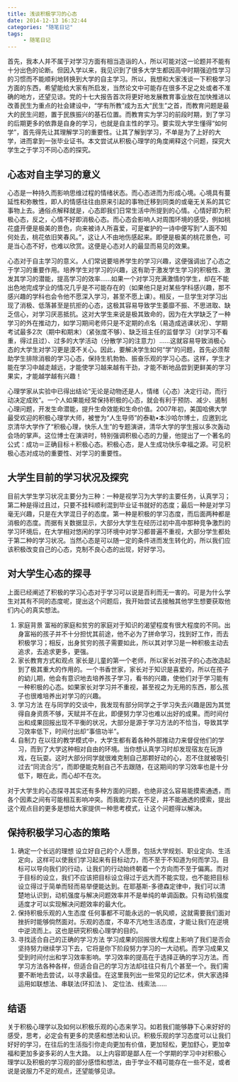 ```yaml
---
title: 浅谈积极学习的心态
date: 2014-12-13 16:32:44
categories: "随笔日记"
tags:
     - 随笔日记
---
```

<!-- more -->
首先，我本人并不属于对学习方面有相当造诣的人，所以可能对这一论题并不能有十分出色的论断。但因入学以来，我见识到了很多大学生都因高中时期强迫性学习的习惯而不能顺利地转换到大学的自主学习。所以，我想和大家浅谈一下积极学习方面的东西，希望能给大家有所启发，当然论文中可能存在很多不足之处或者不准确的地方，还望见谅。党的十七大报告首次将更好地发展教育事业放在加快推进以改善民生为重点的社会建设中，“学有所教”成为五大“民生”之首，而教育问题是最大的民生问题，置于民族振兴的基石位置。而教育实为学习的前段时期，到了学习的后期更多的依靠是自身的学习，也就是自主性的学习。要实现大学生懂得“如何学”，首先得先让其理解学习的重要性。让其了解到学习，不单是为了上好的大学，进而拿到一张毕业证书。本文尝试从积极心理学的角度阐释这个问题，探究大学生之于学习不同心态的探究。

## 心态对自主学习的意义
心态是一种持久而影响思维过程的情绪状态。而心态进而为形成心境。心境具有蔓延性和弥散性，即人的情感往往由原来引起的事物迁移到同类的或毫无关系的其它事物上去。通俗点解释就是，心态即我们日常生活中所提到的心情。心情好即为积极心态，反之，心情不好即消极心态。而心态会影响人对周围环境的感受，例如桃花盛开便是极美的景色，向来被诗人所喜爱，可是崔护的一诗中便写到“人面不知何处去，桃花依旧笑春风。”，这让人不由地伤感起来。即便是极美的桃花景色，可是当心态不好，也难以欣赏。这便是心态对人的最显而易见的效果。

心态对于自主学习的意义。人们常说要培养学生的学习兴趣，这便强调出了心态之于学习的重要作用。培养学生对学习的兴趣，这有助于激发学生学习的积极性、激发其学习的潜能，提高学习的效率……如果一个对学习充满激情的学生，却在不能出色地完成学业的情况几乎是不可能存在的（如果他只是对某些学科感兴趣，那不感兴趣的学科也会令他不愿深入学习，甚至不愿上课）。相反，一旦学生对学习出现了消极、低落甚至是抗拒的心态，这极其容易导致学生萎靡不振、不思进取、缺乏信心，对学习厌恶抵抗。这对大学生来说是极其致命的，因为在大学缺乏了一种学习的外在推动力，如学习期间老师只是不定期的点名（易造成逃课状况）、学期考试最多2次（期中和期末）（紧张度不够）、缺乏班主任的监督学习（对学习不看重，得过且过）、过多的大学活动（分散学习的注意力）……这就容易导致消极心态的大学生对学习更是漠不关心。因此，要解决学生如何“学”的问题，首先必须帮助学生排除消极的学习心态，保持生机勃勃、振奋乐观的学习心态。这样，学生才能在学习中越走越远，才能使学习越来越有干劲，才能不断地品尝到更鲜美的学习果实，才能越学越有兴趣！

心理学家从实验中已得出结论“无论是动物还是人，情绪（心态）决定行动，而行动决定成败”。一个人如果能经常保持积极的心态，就会有利于预防、减少、遏制心理问题，开发生命潜能，提升生命效能和生命价值。2007年初，美国哈佛大学最受欢迎的积极心理学大师，被誉为“人生导师”的泰勒•本沙哈尔博士，应邀到北京清华大学作了“积极心理，快乐人生”的专题演讲，清华大学的学生报以多次轰动会场的掌声。这位博士在演讲时，特别强调积极心态的力量，他提出了一个著名的公式：成功＝正确目标＋积极心态。积极心态，是人生成功快乐幸福之源。可见积极心态对成功的重要性、对学习的重要性。

## 大学生目前的学习状况及探究
  目前大学生学习状况主要分为三种：一种是视学习为大学的主要任务，认真学习；第二种是得过且过，只要不挂科顺利混到毕业证书就好的态度；最后一种是对学习毫无兴趣，只是在大学混日子的态度。第一种是积极的学习态度，而后面两种都是消极的态度。而据有关数据显示，大部分大学生在经历过初中高中那种竞争激烈的学习环境后，在大学相对悠闲的学习环境中对学习都普遍不重视，大部分学生都处于第二种的学习状况。当然心态是可以随一定的条件进而发生转化的，所以我们应该积极改变自己的心态，克制不良心态的出现，好好学习。

## 对大学生心态的探寻
上面已经阐述了积极的学习心态对于学习可以说是百利而无一害的。可是为什么学生对其有不同的态度呢，提出这个问题后，我开始尝试去接触其他学生想要获取他们内心的真实想法。
1. 家庭背景
富裕的家庭和贫穷的家庭对于知识的渴望程度有很大程度的不同。出身富裕的孩子并不十分担忧其前途，他不必为了拼命学习，找到好工作，而去积极学习；相反，出身贫穷的孩子需要如此，所以其对学习是一种积极主动去追求，去追求更多，更强。
2. 家长教育方式和观点
家长是儿童的第一个老师，所以家长对孩子的心态改造起到了极其重大的作用的。一个书香世家，家长对于知识是喜爱的，所以在孩子的幼儿期，他会有意识地去培养孩子学习，看书的兴趣，使他们对于学习能有一种积极的心态。如果家长对学习并不重视，甚至视之为无用的东西，那么孩子也很难培养出对学习的兴趣。
3. 学习方法
在与同学的交谈中，我发现有部分同学之于学习失去兴趣是因为其觉得自身资质不够，天赋并不在此，即便努力学习也难以出好的成果。而时间付出和成果回报出现不平衡的状况，大部分是源于学习方法的不恰当，导致其学习效率低下，时间付出却“事倍功半”。
4. 自制力
在以往的教学模式中，大学生都有着各种外部推动力来督促他们的学习，而到了大学这种相对自由的环境。当你想认真学习时却发现宿友在玩游戏，在玩耍。这时大部分同学就很难克制自己那颗好动的心，忍不住就被吸引过去“同流合污”，而即便能克制自己不去跟随，在这期间的学习效率也是十分低下，眼在此，而心却不在次。

对于大学生的心态探寻其实还有多种方面的问题，也绝非这么容易能摸索通透，而各个因素之间有可能相互影响冲突。而我能力实在不足，并不能通透的摸索，提出这个观点目的更多是想给大家提供一种思考模式，让这个问题得以解决。

## 保持积极学习心态的策略
1. 确定一个长远的理想
设立好自己的个人愿景，包括大学规划、职业定向、生活定向，这样可以使我们学习起来有目标动力，而不至于不知道为何而学习。目标可以导向我们的行动，让我们的行动始终朝着一个方向而不至于偏离。而对于目标的设立，我们不应该把目标设立得过于远大而不能实现，也不能把目标设立得过于简单而轻而易举便能达到。在耶基斯-多德森定律中，我们可以清楚地认识到，动机强度与解决问题效率并不是单纯的单调函数。只有动机强度适度才可以实现解决问题效率的最大化。
2.	保持积极乐观的人生态度
任何事都不可能永远的一帆风顺，这就需要我们面对挫折时能够倘然面对。乐观的态度，不卑不亢地生活态度，才能让我们在逆境中逆流而上。这也是研究积极心理学的目的。
3.	寻找适合自己的正确的学习方法
学习成果的回报很大程度上影响了我们是否会坚持努力继续学习下去，它将是你下阶段努力学习的一大动机。而学习成果又受到时间付出和学习效率影响。学习效率的提高在于选择正确的学习方法。而学习方法各种各样，但适合自己的学习方法却往往只有几个甚至一个。我们需要不断地去尝试，以寻求最佳。在这里我列出一些常见的记忆术，供大家选择运用如联想法、串联法(环扣法 )、 定位法、线索法……

## 结语
关于积极心理学以及如何以积极乐观的心态来学习。如若我们能够静下心来好好的感受，思考，必定会有更多的灵感和想法和认识。积极乐观的学习态度可以让我们好好的学习，在往后的生活指引你走向更加有价值，更加轻松，更加舒心，更加幸福和更加多姿多彩的人生大路。
以上内容即是鄙人在一个学期的学习中对积极心理学以及积极的学习观的部分感悟和想法，由于学业不精可能存在一些不足，或者说是说服力不足的观点，还望能够见谅。
